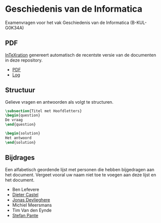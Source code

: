 Geschiedenis van de Informatica
===============================

Examenvragen voor het vak Geschiedenis van de Informatica (B-KUL-G0K34A)

## PDF
[InTeXration](https://github.com/JDevlieghere/InTeXration) genereert automatisch de recentste versie van de documenten in deze repository.

 - [PDF](http://intexration.jonasdevlieghere.com:8000/pdf/JDevlieghere/GeschiedenisInformatica/main)
 - [Log](http://intexration.jonasdevlieghere.com:8000/log/JDevlieghere/GeschiedenisInformatica/main)

## Structuur

Gelieve vragen en antwoorden als volgt te structuren.

```tex
\subsection{Titel met Hoofdletters}
\begin{question}
De vraag
\end{question}

\begin{solution}
Het antwoord
\end{solution}
```

## Bijdrages

Een alfabetisch geordende lijst met personen die hebben bijgedragen aan het document. Vergeet vooral uw naam niet toe te voegen aan deze lijst en het document.

 - Ben Lefevere
 - [Dieter Castel](https://github.com/DieterCastel)
 - [Jonas Devlieghere](https://github.com/JDevlieghere)
 - Michiel Meersmans
 - Tim Van den Eynde
 - [Stefan Pante](https://github.com/StefanPante)